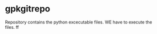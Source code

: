  # gpkgitrepo
 Repository contains the python excecutable files.
 WE have to execute the files.
ff
 
